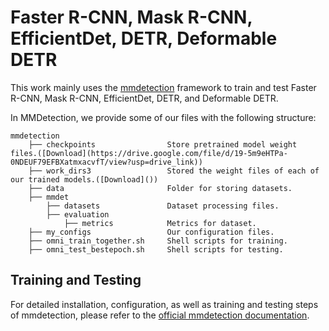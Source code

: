 # Faster R-CNN, Mask R-CNN, EfficientDet, DETR, Deformable DETR
This work mainly uses the [mmdetection](https://github.com/open-mmlab/mmdetection/tree/v3.0.0) framework to train and test Faster R-CNN, Mask R-CNN, EfficientDet, DETR, and Deformable DETR.

In MMDetection, we provide some of our files with the following structure:
```
mmdetection
    ├── checkpoints                Store pretrained model weight files.([Download](https://drive.google.com/file/d/19-5m9eHTPa-0NDEUF79EFBXatmxacvfT/view?usp=drive_link))
    ├── work_dirs3                 Stored the weight files of each of our trained models.([Download]())
    ├── data                       Folder for storing datasets.
    ├── mmdet
        ├── datasets               Dataset processing files.
        ├── evaluation
            ├── metrics            Metrics for dataset.
    ├── my_configs                 Our configuration files.       
    ├── omni_train_together.sh     Shell scripts for training.
    ├── omni_test_bestepoch.sh     Shell scripts for testing.                
```

## Training and Testing
For detailed installation, configuration, as well as training and testing steps of mmdetection, please refer to the [official mmdetection documentation](https://github.com/open-mmlab/mmdetection/blob/v3.0.0/README.md).



